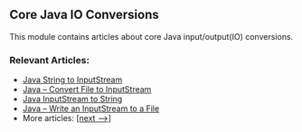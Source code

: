 ## Core Java IO Conversions

This module contains articles about core Java input/output(IO) conversions. 

### Relevant Articles:
- [Java String to InputStream](https://www.baeldung.com/convert-string-to-input-stream)
- [Java – Convert File to InputStream](https://www.baeldung.com/convert-file-to-input-stream)
- [Java InputStream to String](https://www.baeldung.com/convert-input-stream-to-string)
- [Java – Write an InputStream to a File](https://www.baeldung.com/convert-input-stream-to-a-file)
- More articles: [[next -->]](/core-java-modules/core-java-io-conversions-2)
